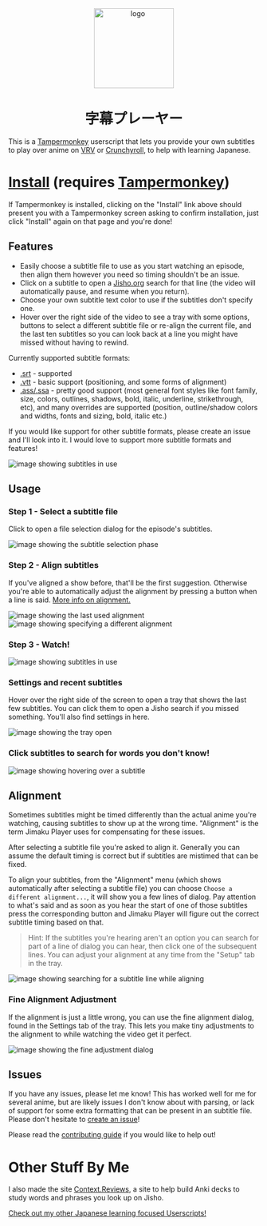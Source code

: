 <div align="center">
	<img src="src/static/assets/logo.svg?sanitize=true" width="160" height="160" alt="logo">
	<h1>字幕プレーヤー</h1>
</div>

This is a [Tampermonkey](https://www.tampermonkey.net/) userscript that lets you provide your own subtitles to play over anime on
[VRV](https://vrv.co/) or [Crunchyroll](https://www.crunchyroll.com/), to help with learning
Japanese.

# [Install](https://github.com/sheodox/jimaku-player/raw/master/dist/jimaku-player.user.js) (requires [Tampermonkey](https://www.tampermonkey.net/))

If Tampermonkey is installed, clicking on the "Install" link above should present you with a Tampermonkey screen asking to confirm
installation, just click "Install" again on that page and you're done!

## Features

- Easily choose a subtitle file to use as you start watching an episode, then align them however
  you need so timing shouldn't be an issue.
- Click on a subtitle to open a [Jisho.org](https://jisho.org) search for that line (the video
  will automatically pause, and resume when you return).
- Choose your own subtitle text color to use if the subtitles don't specify one.
- Hover over the right side of the video to see a tray with some options, buttons to select a
  different subtitle file or re-align the current file, and the last ten subtitles so you
  can look back at a line you might have missed without having to rewind.

Currently supported subtitle formats:

- [.srt](https://en.wikipedia.org/wiki/SubRip) - supported
- [.vtt](https://developer.mozilla.org/en-US/docs/Web/API/WebVTT_API) - basic support
  (positioning, and some forms of alignment)
- [.ass/.ssa](https://en.wikipedia.org/wiki/SubStation_Alpha) - pretty good support (most general
  font styles like font family, size, colors, outlines, shadows, bold, italic, underline, strikethrough,
  etc), and many overrides are supported (position, outline/shadow colors and widths, fonts and
  sizing, bold, italic etc.)

If you would like support for other subtitle formats, please create an issue and I'll look into
it. I would love to support more subtitle formats and features!

![image showing subtitles in use](https://raw.githubusercontent.com/sheodox/jimaku-player/master/images/subtitles.png)

## Usage

### Step 1 - Select a subtitle file

Click to open a file selection dialog for the episode's subtitles.

![image showing the subtitle selection phase](https://raw.githubusercontent.com/sheodox/jimaku-player/master/images/select-subs.png)

### Step 2 - Align subtitles

If you've aligned a show before, that'll be the first suggestion. Otherwise you're able to
automatically adjust the alignment by pressing a button when a line is said. [More info
on alignment.](#alignment)

![image showing the last used alignment](https://raw.githubusercontent.com/sheodox/jimaku-player/master/images/align-subs-remembered.png)
![image showing specifying a different alignment](https://raw.githubusercontent.com/sheodox/jimaku-player/master/images/align-auto.png)

### Step 3 - Watch!

![image showing subtitles in use](https://raw.githubusercontent.com/sheodox/jimaku-player/master/images/subtitles.png)

### Settings and recent subtitles

Hover over the right side of the screen to open a tray that shows the last few subtitles. You can
click them to open a Jisho search if you missed something. You'll also find settings in here.

![image showing the tray open](https://raw.githubusercontent.com/sheodox/jimaku-player/master/images/tray.png)

### Click subtitles to search for words you don't know!

![image showing hovering over a subtitle](https://raw.githubusercontent.com/sheodox/jimaku-player/master/images/click-to-search.png)

## Alignment

Sometimes subtitles might be timed differently than the actual anime you're watching, causing subtitles to
show up at the wrong time. "Alignment" is the term Jimaku Player uses for compensating for these issues.

After selecting a subtitle file you're asked to align it. Generally you can assume the default timing is correct
but if subtitles are mistimed that can be fixed.

To align your subtitles, from the "Alignment" menu (which shows automatically after selecting a subtitle file) you can
choose `Choose a different alignment...`, it will show you a few lines of dialog. Pay attention to what's said and as
soon as you hear the start of one of those subtitles press the corresponding button and Jimaku Player will figure out
the correct subtitle timing based on that.

> Hint: If the subtitles you're hearing aren't an option you can search for part of a line of dialog you can hear, then click one of the subsequent lines. You can adjust your alignment at any time from the "Setup" tab in the tray.

![image showing searching for a subtitle line while aligning](https://raw.githubusercontent.com/sheodox/jimaku-player/master/images/align-auto-searched.png)

### Fine Alignment Adjustment

If the alignment is just a little wrong, you can use the fine alignment dialog, found in the Settings
tab of the tray. This lets you make tiny adjustments to the alignment to while watching the video
get it perfect.

![image showing the fine adjustment dialog](https://raw.githubusercontent.com/sheodox/jimaku-player/master/images/fine-adjustment.png)

## Issues

If you have any issues, please let me know! This has worked well for me for several anime,
but are likely issues I don't know about with parsing, or lack of support for some extra
formatting that can be present in an subtitle file. Please don't hesitate to
[create an issue](https://github.com/sheodox/jimaku-player/issues/new)!

Please read the [contributing guide](https://github.com/sheodox/jimaku-player/blob/master/CONTRIBUTING.md) if you would like to help out!

# Other Stuff By Me

I also made the site [Context.Reviews](https://context.reviews/), a site to help build Anki decks to study words and phrases you look up on Jisho.

[Check out my other Japanese learning focused Userscripts!](https://github.com/sheodox/japanese-userscripts)
